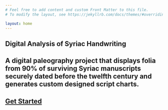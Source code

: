 ```yaml
---
# Feel free to add content and custom Front Matter to this file.
# To modify the layout, see https://jekyllrb.com/docs/themes/#overriding-theme-defaults

layout: home
---
```


<section class="hero is-fullheight has-bg-img">
    <div class="hero-body">
        <div class="container has-text-centered">
            <h1 class="title">Digital Analysis of Syriac Handwriting</h1>
            <h2 class="subtitle">A digital paleography project that displays folia from 90% of surviving Syriac manuscripts securely dated before the twelfth century and generates custom designed script charts.</h2>
            <a class="button is-danger is-outlined" href="/scriptchart/viewer/"><h2 class="subtitle">Get Started</h2></a>
        </div>
    </div>
</section>
